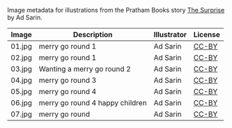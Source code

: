 Image metadata for illustrations from the Pratham Books story [The Surprise](https://storyweaver.org.in/stories/2113-the-surprise) by Ad Sarin.

Image | Description | Illustrator | License
----- | ----------- | ----------- | -------
01.jpg | merry go round 1 | Ad Sarin | [CC-BY](https://creativecommons.org/licenses/by/4.0/)
02.jpg | merry go round 1 | Ad Sarin | [CC-BY](https://creativecommons.org/licenses/by/4.0/)
03.jpg | Wanting a merry go round 2 | Ad Sarin | [CC-BY](https://creativecommons.org/licenses/by/4.0/)
04.jpg | merry go round 3 | Ad Sarin | [CC-BY](https://creativecommons.org/licenses/by/4.0/)
05.jpg | merry go round 4 | Ad Sarin | [CC-BY](https://creativecommons.org/licenses/by/4.0/)
06.jpg | merry go round 4 happy children | Ad Sarin | [CC-BY](https://creativecommons.org/licenses/by/4.0/)
07.jpg | merry go round | Ad Sarin | [CC-BY](https://creativecommons.org/licenses/by/4.0/)
